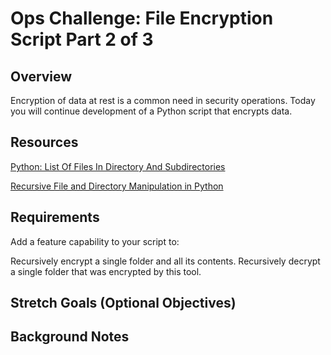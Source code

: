 # Ops Challenge: File Encryption Script Part 2 of 3

## Overview

Encryption of data at rest is a common need in security operations. Today you will continue development of a Python script that encrypts data.

## Resources

[Python: List Of Files In Directory And Subdirectories](https://appdividend.com/2020/01/20/python-list-of-files-in-directory-and-subdirectories/)

[Recursive File and Directory Manipulation in Python](https://www.pythoncentral.io/recursive-file-and-directory-manipulation-in-python-part-1/)

## Requirements

Add a feature capability to your script to:

Recursively encrypt a single folder and all its contents.
Recursively decrypt a single folder that was encrypted by this tool.

## Stretch Goals (Optional Objectives)

## Background Notes
